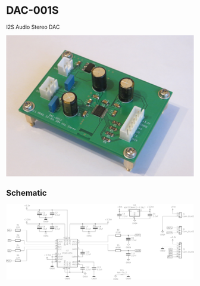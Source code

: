# DAC-001S
I2S Audio Stereo DAC

![image goes here](img/IMG_5112.JPG)

## Schematic

![image goes here](img/sch.png)
